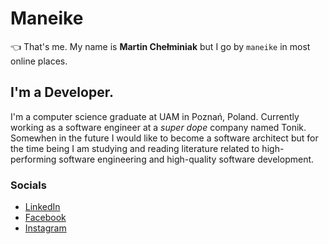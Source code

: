 #  **Maneike**
👈 That's me. My name is **Martin Chełminiak** but I go by `maneike` in most online places.

## I'm a Developer.
I'm a computer science graduate at UAM in Poznań, Poland. Currently working as a software engineer at a _super dope_ company named Tonik. Somewhen in the future I would like to become a software architect but for the time being I am studying and reading literature related to high-performing software engineering and high-quality software development.

### Socials
 - [LinkedIn](https://www.linkedin.com/in/martin-che%C5%82miniak-357985176/)
 - [Facebook](https://www.facebook.com/maneike/) 
 - [Instagram](https://www.instagram.com/maneike/)
